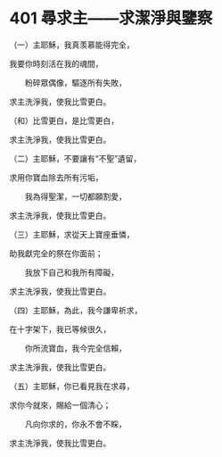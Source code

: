 # 401 尋求主——求潔淨與鑒察

（一）主耶穌，我真羡慕能得完全，

我要你時刻活在我的魂間，

　　粉碎眾偶像，驅逐所有失敗，

求主洗淨我，使我比雪更白。

（和）比雪更白，是比雪更白，

求主洗淨我，使我比雪更白。

（二）主耶穌，不要讓有“不聖”遺留，

求用你寶血除去所有污垢，

　　我為得聖潔，一切都願割愛，

求主洗淨我，使我比雪更白。

（三）主耶穌，求從天上寶座垂憐，

助我獻完全的祭在你面前；

　　我放下自己和我所有障礙，

求主洗淨我，使我比雪更白。

（四）主耶穌，為此，我今謙卑祈求，

在十字架下，我已等候很久，

　　你所流寶血，我今完全信賴，

求主洗淨我，使我比雪更白。

（五）主耶穌，你已看見我在求尋，

求你今就來，賜給一個清心；

　　凡向你求的，你永不會不睬，

求主洗淨我，使我比雪更白。

